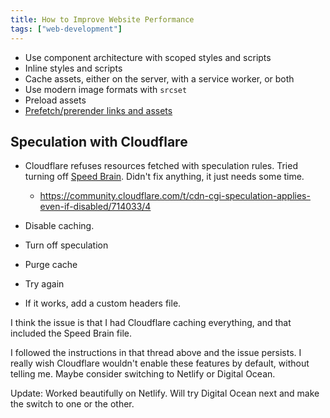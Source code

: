 ```yaml
---
title: How to Improve Website Performance
tags: ["web-development"]
---
```


- Use component architecture with scoped styles and scripts
- Inline styles and scripts
- Cache assets, either on the server, with a service worker, or both
- Use modern image formats with `srcset`
- Preload assets
- [Prefetch/prerender links and assets](https://developer.mozilla.org/en-US/docs/Web/HTML/Element/script/type/speculationrules)

## Speculation with Cloudflare

- Cloudflare refuses resources fetched with speculation rules. Tried turning off [Speed Brain](https://developers.cloudflare.com/speed/optimization/content/speed-brain/). Didn't fix anything, it just needs some time.
  - https://community.cloudflare.com/t/cdn-cgi-speculation-applies-even-if-disabled/714033/4

- Disable caching.
- Turn off speculation
- Purge cache
- Try again
- If it works, add a custom headers file.

I think the issue is that I had Cloudflare caching everything, and that included the Speed Brain file.

I followed the instructions in that thread above and the issue persists. I really wish Cloudflare wouldn't enable these features by default, without telling me. Maybe consider switching to Netlify or Digital Ocean.

Update: Worked beautifully on Netlify. Will try Digital Ocean next and make the switch to one or the other.

